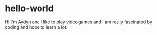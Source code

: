 # hello-world
Hi I'm Aydyn and I like to play video games and I am really fascinated by coding and hope to learn a lot.
